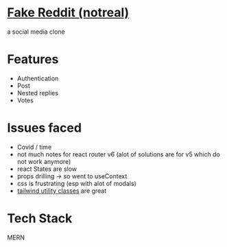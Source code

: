 # [Fake Reddit (notreal)](https://real-reddit-client.onrender.com/)
a social media clone

# Features
- Authentication
- Post
- Nested replies
- Votes

# Issues faced
- Covid / time
- not much notes for react router v6 (alot of solutions are for v5 which do not work anymore)
- react States are slow
- props drilling -> so went to useContext
- css is frustrating (esp with alot of modals)
- [tailwind utility classes](https://github.com/bennbenben/real-reddit/blob/main/client/tailwind.config.js) are great

# Tech Stack
MERN 
